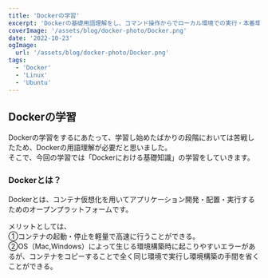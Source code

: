 ```yaml
---
title: 'Dockerの学習'
excerpt: 'Dockerの基礎用語理解をし、コマンド操作からでローカル環境での実行・本番環境へのデプロイまでの方法を学習する。'
coverImage: '/assets/blog/docker-photo/Docker.png'
date: '2022-10-23'
ogImage:
  url: '/assets/blog/docker-photo/Docker.png'
tags:
  - 'Docker'
  - 'Linux'
  - 'Ubuntu'
---
```


## Dockerの学習

Dockerの学習をするにあたって、学習し始めたばかりの段階においては苦戦したため、Dockerの用語理解が必要だと思いました。  
そこで、今回の学習では「Dockerにおける基礎知識」の学習をしていきます。

### Dockerとは？

Dockerとは、コンテナ仮想化を用いてアプリケーション開発・配置・実行するためのオープンプラットフォームです。

メリットとしては、  
①コンテナの起動・停止を軽量で高速に行うことができる。  
②OS（Mac,Windows）によって生じる環境構築時に起こりやすいエラーがあるが、コンテナをコピーすることで全く同じ環境で実行し環境構築の手間を省くことができる。  

